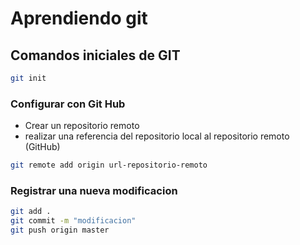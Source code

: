 # Aprendiendo git
##  Comandos iniciales de GIT
```bash
git init
```
### Configurar con Git Hub
- Crear un repositorio remoto
- realizar una referencia del repositorio local al repositorio remoto (GitHub)
```bash
git remote add origin url-repositorio-remoto
```

### Registrar una nueva modificacion
```bash
git add .
git commit -m "modificacion"
git push origin master
```
